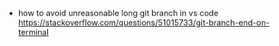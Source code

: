---
---
* how to avoid unreasonable long git branch in vs code <https://stackoverflow.com/questions/51015733/git-branch-end-on-terminal>
